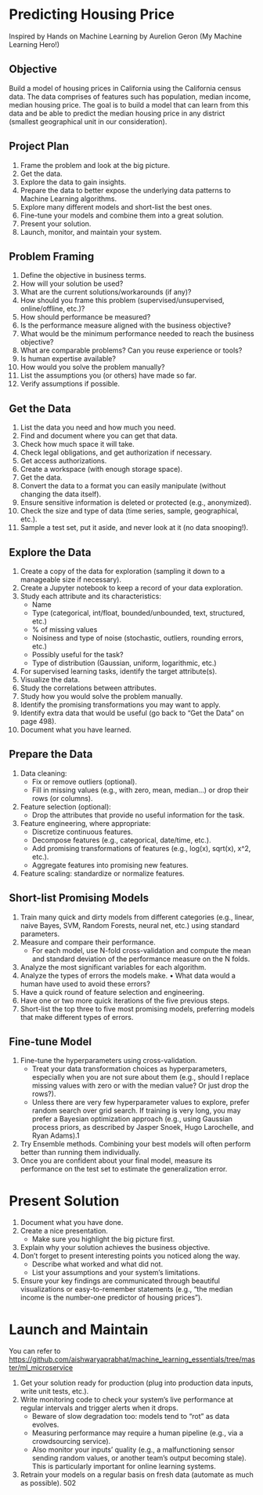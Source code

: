 # Predicting Housing Price
Inspired by Hands on Machine Learning by Aurelion Geron (My Machine Learning Hero!)
## Objective
Build a model of housing prices in California using the California census data. The data comprises of features such has population, median income, median housing price. The goal is to build a model that can learn from this data and be able to predict the median housing price in any district (smallest geographical unit in our consideration).

## Project Plan
1. Frame the problem and look at the big picture.2. Get the data.3. Explore the data to gain insights.4. Prepare the data to better expose the underlying data patterns to Machine Learningalgorithms.5. Explore many different models and short-list the best ones.6. Fine-tune your models and combine them into a great solution.7. Present your solution.8. Launch, monitor, and maintain your system.

## Problem Framing
1. Define the objective in business terms.2. How will your solution be used?3. What are the current solutions/workarounds (if any)?4. How should you frame this problem (supervised/unsupervised, online/offline,etc.)?5. How should performance be measured?6. Is the performance measure aligned with the business objective?
7. What would be the minimum performance needed to reach the business objective?8. What are comparable problems? Can you reuse experience or tools?9. Is human expertise available?10. How would you solve the problem manually?11. List the assumptions you (or others) have made so far.12. Verify assumptions if possible.

## Get the Data
1. List the data you need and how much you need.2. Find and document where you can get that data.3. Check how much space it will take.4. Check legal obligations, and get authorization if necessary.5. Get access authorizations.6. Create a workspace (with enough storage space).7. Get the data.8. Convert the data to a format you can easily manipulate (without changing thedata itself).9. Ensure sensitive information is deleted or protected (e.g., anonymized).10. Check the size and type of data (time series, sample, geographical, etc.).11. Sample a test set, put it aside, and never look at it (no data snooping!).

## Explore the Data
1. Create a copy of the data for exploration (sampling it down to a manageable sizeif necessary).2. Create a Jupyter notebook to keep a record of your data exploration.3. Study each attribute and its characteristics:	* Name
	* Type (categorical, int/float, bounded/unbounded, text, structured, etc.)
	* % of missing values
	* Noisiness and type of noise (stochastic, outliers, rounding errors, etc.)
	* Possibly useful for the task?
	* Type of distribution (Gaussian, uniform, logarithmic, etc.)
4. For supervised learning tasks, identify the target attribute(s).5. Visualize the data.6. Study the correlations between attributes.7. Study how you would solve the problem manually.8. Identify the promising transformations you may want to apply.9. Identify extra data that would be useful (go back to “Get the Data” on page 498).10. Document what you have learned.

## Prepare the Data
1. Data cleaning:	* Fix or remove outliers (optional).
	* Fill in missing values (e.g., with zero, mean, median…) or drop their rows (orcolumns).2. Feature selection (optional):
	* Drop the attributes that provide no useful information for the task.3. Feature engineering, where appropriate:	* Discretize continuous features.
	* Decompose features (e.g., categorical, date/time, etc.).
	* Add promising transformations of features (e.g., log(x), sqrt(x), x^2, etc.).
	* Aggregate features into promising new features.4. Feature scaling: standardize or normalize features.


## Short-list Promising Models
1. Train many quick and dirty models from different categories (e.g., linear, naiveBayes, SVM, Random Forests, neural net, etc.) using standard parameters.2. Measure and compare their performance.	* For each model, use N-fold cross-validation and compute the mean and standarddeviation of the performance measure on the N folds.3. Analyze the most significant variables for each algorithm.4. Analyze the types of errors the models make.• What data would a human have used to avoid these errors?5. Have a quick round of feature selection and engineering.6. Have one or two more quick iterations of the five previous steps.7. Short-list the top three to five most promising models, preferring models thatmake different types of errors.
	
## Fine-tune Model
1. Fine-tune the hyperparameters using cross-validation.	* Treat your data transformation choices as hyperparameters, especially whenyou are not sure about them (e.g., should I replace missing values with zero orwith the median value? Or just drop the rows?).	* Unless there are very few hyperparameter values to explore, prefer randomsearch over grid search. If training is very long, you may prefer a Bayesianoptimization approach (e.g., using Gaussian process priors, as described byJasper Snoek, Hugo Larochelle, and Ryan Adams).12. Try Ensemble methods. Combining your best models will often perform betterthan running them individually.3. Once you are confident about your final model, measure its performance on thetest set to estimate the generalization error.

# Present Solution
1. Document what you have done.2. Create a nice presentation.	* Make sure you highlight the big picture first.3. Explain why your solution achieves the business objective.4. Don’t forget to present interesting points you noticed along the way.	* Describe what worked and what did not.	* List your assumptions and your system’s limitations.5. Ensure your key findings are communicated through beautiful visualizations oreasy-to-remember statements (e.g., “the median income is the number-one predictorof housing prices”).

# Launch and Maintain 
You can refer to https://github.com/aishwaryaprabhat/machine_learning_essentials/tree/master/ml_microservice 
1. Get your solution ready for production (plug into production data inputs, writeunit tests, etc.).2. Write monitoring code to check your system’s live performance at regular intervalsand trigger alerts when it drops.	* Beware of slow degradation too: models tend to “rot” as data evolves.
	* Measuring performance may require a human pipeline (e.g., via a crowdsourcingservice).	* Also monitor your inputs’ quality (e.g., a malfunctioning sensor sending randomvalues, or another team’s output becoming stale). This is particularlyimportant for online learning systems.3. Retrain your models on a regular basis on fresh data (automate as much as possible).502
